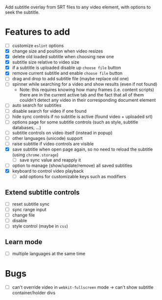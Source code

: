 Add subtitle overlay from SRT files to any video element, with options to seek the subtitle.

# Features to add
- [ ] customize `eslint` options
- [x] change size and position when video resizes
- [x] delete old loaded subtitle when choosing new one
- [x] subtitle size relative to video size
- [x] if a subtitle is uploaded disable up `choose file` button
- [x] remove current subtitle and enable `choose file` button
- [ ] drag and drop to add subtitle file (maybe replace old one)
- [ ] spinner while searching for a video and show results (even if not found)
    - Note: this requires knowing how many frames (i.e. content scripts) there are in the current active tab and the fact that all of them couldn't detect any video in their corresponding document element
- [ ] auto search for subtitles
- [ ] disable search for video if one found
- [ ] hide sync controls if no subtitle is active (found video + uploaded srt)
- [ ] options page for some subtitle controls (such as style, subtitle databases, ...)
- [ ] subtitle controls on video itself (instead in popup)
- [ ] other languages (unicode) support
- [ ] raise subtitle if video controls are visible
- [x] save subtitle when open page again, so no need to reload the subtitle (using `chrome.storage`)
    - [ ] save sync value and reapply it
- [ ] option to manage (show/update/remove) all saved subtitles
- [x] keyboard to control video playback
    - [ ] add options for customizable keys such as modifiers

## Extend subtitle controls
- [ ] reset subtitle sync
- [ ] sync range input
- [ ] change file
- [ ] disable
- [ ] style control (maybe in `css`)

## Learn mode
- [ ] multiple languages at the same time

# Bugs
- [ ] can't override video in `webkit-fullscreen` mode -> can't show subtitle container/holder divs
